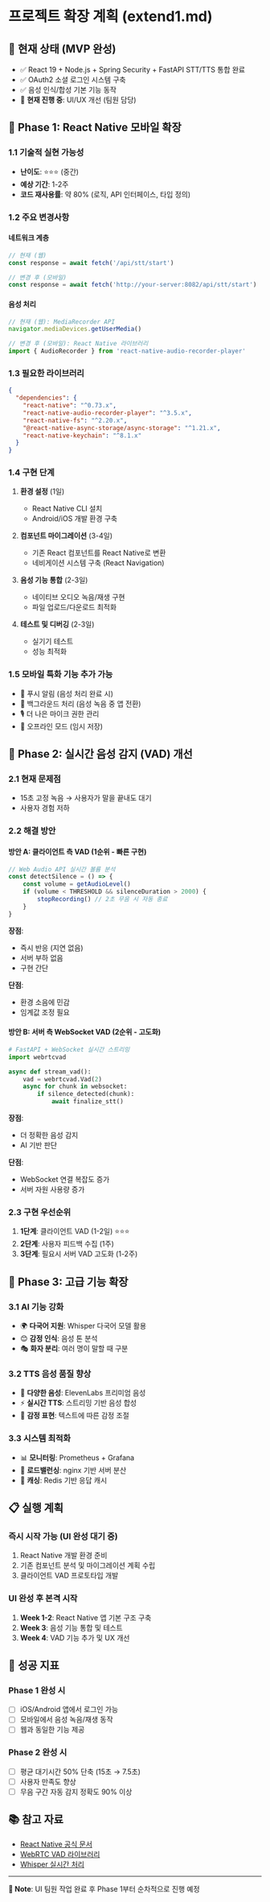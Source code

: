 # 프로젝트 확장 계획 (extend1.md)

## 🎯 현재 상태 (MVP 완성)
- ✅ React 19 + Node.js + Spring Security + FastAPI STT/TTS 통합 완료
- ✅ OAuth2 소셜 로그인 시스템 구축
- ✅ 음성 인식/합성 기본 기능 동작
- 🔄 **현재 진행 중**: UI/UX 개선 (팀원 담당)

## 📱 Phase 1: React Native 모바일 확장

### 1.1 기술적 실현 가능성
- **난이도**: ⭐⭐⭐ (중간)
- **예상 기간**: 1-2주
- **코드 재사용률**: 약 80% (로직, API 인터페이스, 타입 정의)

### 1.2 주요 변경사항

#### 네트워크 계층
```typescript
// 현재 (웹)
const response = await fetch('/api/stt/start')

// 변경 후 (모바일)
const response = await fetch('http://your-server:8082/api/stt/start')
```

#### 음성 처리
```typescript
// 현재 (웹): MediaRecorder API
navigator.mediaDevices.getUserMedia()

// 변경 후 (모바일): React Native 라이브러리
import { AudioRecorder } from 'react-native-audio-recorder-player'
```

### 1.3 필요한 라이브러리
```json
{
  "dependencies": {
    "react-native": "^0.73.x",
    "react-native-audio-recorder-player": "^3.5.x",
    "react-native-fs": "^2.20.x",
    "@react-native-async-storage/async-storage": "^1.21.x",
    "react-native-keychain": "^8.1.x"
  }
}
```

### 1.4 구현 단계
1. **환경 설정** (1일)
   - React Native CLI 설치
   - Android/iOS 개발 환경 구축
   
2. **컴포넌트 마이그레이션** (3-4일)
   - 기존 React 컴포넌트를 React Native로 변환
   - 네비게이션 시스템 구축 (React Navigation)
   
3. **음성 기능 통합** (2-3일)
   - 네이티브 오디오 녹음/재생 구현
   - 파일 업로드/다운로드 최적화
   
4. **테스트 및 디버깅** (2-3일)
   - 실기기 테스트
   - 성능 최적화

### 1.5 모바일 특화 기능 추가 가능
- 🔔 푸시 알림 (음성 처리 완료 시)
- 📱 백그라운드 처리 (음성 녹음 중 앱 전환)
- 🎙️ 더 나은 마이크 권한 관리
- 💾 오프라인 모드 (임시 저장)

## 🎤 Phase 2: 실시간 음성 감지 (VAD) 개선

### 2.1 현재 문제점
- 15초 고정 녹음 → 사용자가 말을 끝내도 대기
- 사용자 경험 저하

### 2.2 해결 방안

#### 방안 A: 클라이언트 측 VAD (1순위 - 빠른 구현)
```javascript
// Web Audio API 실시간 볼륨 분석
const detectSilence = () => {
    const volume = getAudioLevel()
    if (volume < THRESHOLD && silenceDuration > 2000) {
        stopRecording() // 2초 무음 시 자동 종료
    }
}
```

**장점**: 
- 즉시 반응 (지연 없음)
- 서버 부하 없음
- 구현 간단

**단점**:
- 환경 소음에 민감
- 임계값 조정 필요

#### 방안 B: 서버 측 WebSocket VAD (2순위 - 고도화)
```python
# FastAPI + WebSocket 실시간 스트리밍
import webrtcvad

async def stream_vad():
    vad = webrtcvad.Vad(2)
    async for chunk in websocket:
        if silence_detected(chunk):
            await finalize_stt()
```

**장점**:
- 더 정확한 음성 감지
- AI 기반 판단

**단점**:
- WebSocket 연결 복잡도 증가
- 서버 자원 사용량 증가

### 2.3 구현 우선순위
1. **1단계**: 클라이언트 VAD (1-2일) ⭐⭐⭐
2. **2단계**: 사용자 피드백 수집 (1주)
3. **3단계**: 필요시 서버 VAD 고도화 (1-2주)

## 🚀 Phase 3: 고급 기능 확장

### 3.1 AI 기능 강화
- 🌍 **다국어 지원**: Whisper 다국어 모델 활용
- 😊 **감정 인식**: 음성 톤 분석
- 🎭 **화자 분리**: 여러 명이 말할 때 구분

### 3.2 TTS 음성 품질 향상
- 🎪 **다양한 음성**: ElevenLabs 프리미엄 음성
- ⚡ **실시간 TTS**: 스트리밍 기반 음성 합성
- 🎨 **감정 표현**: 텍스트에 따른 감정 조절

### 3.3 시스템 최적화
- 📊 **모니터링**: Prometheus + Grafana
- 🔄 **로드밸런싱**: nginx 기반 서버 분산
- 💾 **캐싱**: Redis 기반 응답 캐시

## 📋 실행 계획

### 즉시 시작 가능 (UI 완성 대기 중)
1. React Native 개발 환경 준비
2. 기존 컴포넌트 분석 및 마이그레이션 계획 수립
3. 클라이언트 VAD 프로토타입 개발

### UI 완성 후 본격 시작
1. **Week 1-2**: React Native 앱 기본 구조 구축
2. **Week 3**: 음성 기능 통합 및 테스트
3. **Week 4**: VAD 기능 추가 및 UX 개선

## 🎯 성공 지표

### Phase 1 완성 시
- [ ] iOS/Android 앱에서 로그인 가능
- [ ] 모바일에서 음성 녹음/재생 동작
- [ ] 웹과 동일한 기능 제공

### Phase 2 완성 시
- [ ] 평균 대기시간 50% 단축 (15초 → 7.5초)
- [ ] 사용자 만족도 향상
- [ ] 무음 구간 자동 감지 정확도 90% 이상

## 📚 참고 자료
- [React Native 공식 문서](https://reactnative.dev/)
- [WebRTC VAD 라이브러리](https://github.com/wiseman/py-webrtcvad)
- [Whisper 실시간 처리](https://github.com/collabora/WhisperLive)

---

**📝 Note**: UI 팀원 작업 완료 후 Phase 1부터 순차적으로 진행 예정 